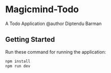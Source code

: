 # Magicmind-Todo
A Todo Application
@author Diptendu Barman

## Getting Started

Run these command for running the application:

```bash
npm install
npm run dev
```
